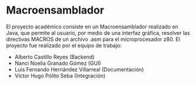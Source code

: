 # Macroensamblador
El proyecto académico consiste en un Macroensamblador realizado en Java, que permite al usuario, por medio de una interfaz gráfica, resolver las directivas MACROS de un archivo .asm para el microprocesador z80. 
El proyecto fue realizado por el equipo de trabajo:
- Alberto Castillo Reyes (Backend)
- Nanci Noelia Granado Gómez (GUI)
- Luis Fernando Hernández Villarreal (Documentación)
- Víctor Hugo Pólito Seba (Integración)
